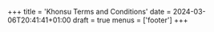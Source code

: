 +++
title = 'Khonsu Terms and Conditions'
date = 2024-03-06T20:41:41+01:00
draft = true
menus = ['footer']
+++
